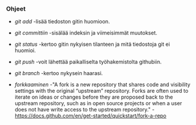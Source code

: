 ### Ohjeet

- _git add_ -lisää tiedoston gitin huomioon.

- _git committiin_ -sisälää indeksin ja viimeisimmät muutokset.

- _git status_ -kertoo gitin nykyisen tilanteen ja mitä tiedostoja git ei huomioi.

- _git push_ -voit lähettää paikalliselta työhakemistolta githubiin.

- _git branch_ -kertoo nykysein haarasi.

- _forkkaaminen_ -"A fork is a new repository that shares code and visibility settings with the original “upstream” repository. Forks are often used to iterate on ideas or changes before they are proposed back to the upstream repository, such as in open source projects or when a user does not have write access to the upstream repository." -https://docs.github.com/en/get-started/quickstart/fork-a-repo
